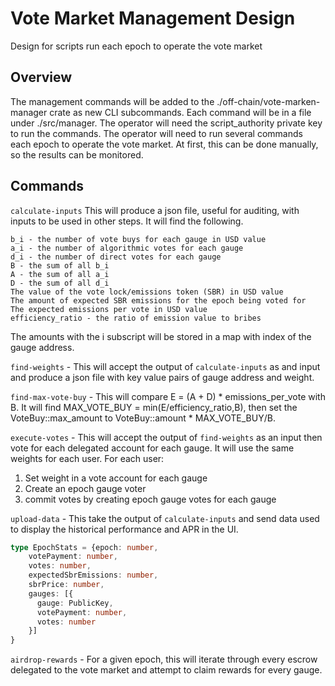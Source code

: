 # Vote Market Management Design
Design for scripts run each epoch to operate the vote market 

## Overview
The management commands will be added to the ./off-chain/vote-marken-manager
crate as new CLI subcommands. Each command will be in a file under ./src/manager.
The operator will need the script_authority private key to run the commands.
The operator will need to run several commands each epoch to 
operate the vote market. At first, this can be done manually, so
the results can be monitored.

## Commands
`calculate-inputs` This will produce a json file, useful for auditing,
with inputs to be used in other steps. It will find the following.
```text
b_i - the number of vote buys for each gauge in USD value
a_i - the number of algorithmic votes for each gauge
d_i - the number of direct votes for each gauge
B - the sum of all b_i
A - the sum of all a_i
D - the sum of all d_i
The value of the vote lock/emissions token (SBR) in USD value
The amount of expected SBR emissions for the epoch being voted for
The expected emissions per vote in USD value
efficiency_ratio - the ratio of emission value to bribes
```
The amounts with the i subscript will be stored in a map with index of the gauge address.

`find-weights` - This will accept the output of `calculate-inputs` as
and input and produce a json file with key value pairs
of gauge address and weight.

`find-max-vote-buy` - This will compare E = (A + D) * emissions_per_vote with B. It will find 
MAX_VOTE_BUY = min(E/efficiency_ratio,B), then set the VoteBuy::max_amount to VoteBuy::amount * MAX_VOTE_BUY/B.

`execute-votes` - This will accept the output of `find-weights` as an input then 
vote for each delegated account for each gauge. It will use the same weights for each user.
For each user:
1) Set weight in a vote account for each gauge
2) Create an epoch gauge voter
3) commit votes by creating epoch gauge votes for each gauge

`upload-data` - This take the output of `calculate-inputs` and send data used to display the historical performance and APR in the UI.
```typescript
type EpochStats = {epoch: number,
    votePayment: number,
    votes: number,
    expectedSbrEmissions: number,
    sbrPrice: number,
    gauges: [{
      gauge: PublicKey,
      votePayment: number,
      votes: number
    }]
}
```

`airdrop-rewards` - For a given epoch, this will iterate through every escrow delegated to the vote market and
attempt to claim rewards for every gauge.
